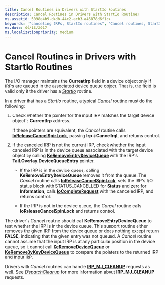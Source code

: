 ```yaml
---
title: Cancel Routines in Drivers with StartIo Routines
description: Cancel Routines in Drivers with StartIo Routines
ms.assetid: 5098e4b9-d4db-44c2-acb3-a46878d6f1c4
keywords: ["canceling IRPs, StartIo routines", "Cancel routines, StartIo routines", "StartIo routines, Cancel routines"]
ms.date: 06/16/2017
ms.localizationpriority: medium
---
```


# Cancel Routines in Drivers with StartIo Routines





The I/O manager maintains the **CurrentIrp** field in a device object only if IRPs are queued in the associated device queue object. That is, the field is valid only if the driver has a [*StartIo*](https://msdn.microsoft.com/library/windows/hardware/ff563858) routine.

In a driver that has a *StartIo* routine, a typical [*Cancel*](https://msdn.microsoft.com/library/windows/hardware/ff540742) routine must do the following:

1.  Check whether the pointer for the input IRP matches the target device object's **CurrentIrp** address.

    If these pointers are equivalent, the *Cancel* routine calls [**IoReleaseCancelSpinLock**](https://msdn.microsoft.com/library/windows/hardware/ff549550), passing **Irp-&gt;CancelIrql**, and returns control.

2.  If the canceled IRP is not the current IRP, check whether the input canceled IRP is in the device queue associated with the target device object by calling [**KeRemoveEntryDeviceQueue**](https://msdn.microsoft.com/library/windows/hardware/ff553163) with the IRP's **Tail.Overlay.DeviceQueueEntry** pointer.
    -   If the IRP is in the device queue, calling **KeRemoveEntryDeviceQueue** removes it from the queue. The *Cancel* routine calls [**IoReleaseCancelSpinLock**](https://msdn.microsoft.com/library/windows/hardware/ff549550), sets the IRP's I/O status block with STATUS\_CANCELLED for **Status** and zero for **Information**, calls [**IoCompleteRequest**](https://msdn.microsoft.com/library/windows/hardware/ff548343) with the canceled IRP, and returns control.

    -   If the IRP is not in the device queue, the *Cancel* routine calls **IoReleaseCancelSpinLock** and returns control.

The driver's *Cancel* routine should call **KeRemoveEntryDeviceQueue** to test whether the IRP is in the device queue. This support routine either removes the given IRP from the device queue or does nothing except return **FALSE**, indicating that the given entry was not queued. A *Cancel* routine cannot assume that the input IRP is at any particular position in the device queue, so it cannot call [**KeRemoveDeviceQueue**](https://msdn.microsoft.com/library/windows/hardware/ff553156) or [**KeRemoveByKeyDeviceQueue**](https://msdn.microsoft.com/library/windows/hardware/ff553152) to compare the pointers to the returned IRP and input IRP.

Drivers with *Cancel* routines can handle [**IRP\_MJ\_CLEANUP**](https://msdn.microsoft.com/library/windows/hardware/ff550718) requests as well. See [*DispatchCleanup*](https://docs.microsoft.com/windows-hardware/drivers/ddi/content/wdm/nc-wdm-driver_dispatch) for more information about **IRP\_MJ\_CLEANUP** requests.

 

 





